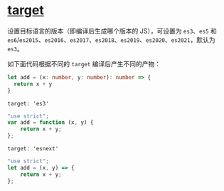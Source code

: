 # [target](https://www.typescriptlang.org/tsconfig#target)

设置目标语言的版本（即编译后生成哪个版本的 JS），可设置为 `es3`、`es5` 和 `es6`/`es2015`、`es2016`、`es2017`、`es2018`、`es2019`、`es2020`、`es2021`，默认为 `es3`。

如下面代码根据不同的 `target` 编译后产生不同的产物：

```ts
let add = (x: number, y: number): number => {
  return x + y
}
```
`target: 'es3'`

```js
"use strict";
var add = function (x, y) {
    return x + y;
};
```

`target: 'esnext'`

```js
"use strict";
let add = (x, y) => {
    return x + y;
};
```
